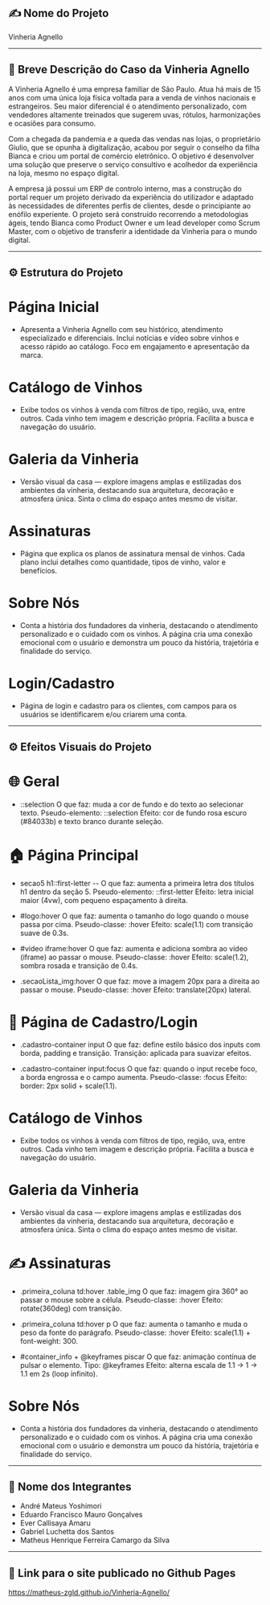 ## ✍️ Nome do Projeto

Vinheria Agnello

---

## 📄 Breve Descrição do Caso da Vinheria Agnello

A Vinheria Agnello é uma empresa familiar de São Paulo. Atua há mais de 15 anos com uma única loja física voltada para a venda de vinhos nacionais e estrangeiros. Seu maior diferencial é o atendimento personalizado, com vendedores altamente treinados que sugerem uvas, rótulos, harmonizações e ocasiões para consumo.

Com a chegada da pandemia e a queda das vendas nas lojas, o proprietário Giulio, que se opunha à digitalização, acabou por seguir o conselho da filha Bianca e criou um portal de comércio eletrônico. O objetivo é desenvolver uma solução que preserve o serviço consultivo e acolhedor da experiência na loja, mesmo no espaço digital.

A empresa já possui um ERP de controlo interno, mas a construção do portal requer um projeto derivado da experiência do utilizador e adaptado às necessidades de diferentes perfis de clientes, desde o principiante ao enófilo experiente. O projeto será construído recorrendo a metodologias ágeis, tendo Bianca como Product Owner e um lead developer como Scrum Master, com o objetivo de transferir a identidade da Vinheria para o mundo digital.

---

## ⚙️ Estrutura do Projeto

 # Página Inicial
   - Apresenta a Vinheria Agnello com seu histórico, atendimento especializado e diferenciais. Inclui notícias e vídeo sobre vinhos e acesso rápido ao catálogo. Foco em engajamento e apresentação da marca.

 # Catálogo de Vinhos
   - Exibe todos os vinhos à venda com filtros de tipo, região, uva, entre outros. Cada vinho tem imagem e descrição própria. Facilita a busca e navegação do usuário.
   
 # Galeria da Vinheria
   - Versão visual da casa — explore imagens amplas e estilizadas dos ambientes da vinheria, destacando sua arquitetura, decoração e atmosfera única. Sinta o clima do espaço antes mesmo de visitar.

 # Assinaturas
   - Página que explica os planos de assinatura mensal de vinhos. Cada plano inclui detalhes como quantidade, tipos de vinho, valor e benefícios.

 # Sobre Nós
   - Conta a história dos fundadores da vinheria, destacando o atendimento personalizado e o cuidado com os vinhos. A página cria uma conexão emocional com o usuário e demonstra um pouco da história, trajetória e finalidade do serviço.

 # Login/Cadastro
   - Página de login e cadastro para os clientes, com campos para os usuários se identificarem e/ou criarem uma conta.

---

## ⚙️ Efeitos Visuais do Projeto

 # 🌐 Geral
   - ::selection
     O que faz: muda a cor de fundo e do texto ao selecionar texto.
     Pseudo-elemento: ::selection
     Efeito: cor de fundo rosa escuro (#84033b) e texto branco durante seleção.

 # 🏠 Página Principal
   - secao5 h1::first-letter
     -- O que faz: aumenta a primeira letra dos títulos h1 dentro da seção 5.
     Pseudo-elemento: ::first-letter
     Efeito: letra inicial maior (4vw), com pequeno espaçamento à direita.
   
   - #logo:hover
     O que faz: aumenta o tamanho do logo quando o mouse passa por cima.
     Pseudo-classe: :hover
     Efeito: scale(1.1) com transição suave de 0.3s.
   
   - #video iframe:hover
     O que faz: aumenta e adiciona sombra ao vídeo (iframe) ao passar o mouse.
     Pseudo-classe: :hover
     Efeito: scale(1.2), sombra rosada e transição de 0.4s.
   
   - .secaoLista_img:hover
     O que faz: move a imagem 20px para a direita ao passar o mouse.
     Pseudo-classe: :hover
     Efeito: translate(20px) lateral.

 # 🔐 Página de Cadastro/Login
   - .cadastro-container input
   O que faz: define estilo básico dos inputs com borda, padding e transição.
   Transição: aplicada para suavizar efeitos.
   
   - .cadastro-container input:focus
   O que faz: quando o input recebe foco, a borda engrossa e o campo aumenta.
   Pseudo-classe: :focus
   Efeito: border: 2px solid + scale(1.1).

 # Catálogo de Vinhos
   - Exibe todos os vinhos à venda com filtros de tipo, região, uva, entre outros. Cada vinho tem imagem e descrição própria. Facilita a busca e navegação do usuário.
   
 # Galeria da Vinheria
   - Versão visual da casa — explore imagens amplas e estilizadas dos ambientes da vinheria, destacando sua arquitetura, decoração e atmosfera única. Sinta o clima do espaço antes mesmo de visitar.

  # ✍️ Assinaturas
   - .primeira_coluna td:hover .table_img
    O que faz: imagem gira 360° ao passar o mouse sobre a célula.
    Pseudo-classe: :hover
    Efeito: rotate(360deg) com transição.
    
   - .primeira_coluna td:hover p
    O que faz: aumenta o tamanho e muda o peso da fonte do parágrafo.
    Pseudo-classe: :hover
    Efeito: scale(1.1) + font-weight: 300.
    
   - #container_info + @keyframes piscar
    O que faz: animação contínua de pulsar o elemento.
    Tipo: @keyframes
    Efeito: alterna escala de 1.1 → 1 → 1.1 em 2s (loop infinito).

 # Sobre Nós
   - Conta a história dos fundadores da vinheria, destacando o atendimento personalizado e o cuidado com os vinhos. A página cria uma conexão emocional com o usuário e demonstra um pouco da história, trajetória e finalidade do serviço.



---

## 👤 Nome dos Integrantes
 - André Mateus Yoshimori
 - Eduardo Francisco Mauro Gonçalves
 - Ever Callisaya Amaru
 - Gabriel Luchetta dos Santos
 - Matheus Henrique Ferreira Camargo da Silva

---

## 👾 Link para o site publicado no Github Pages

https://matheus-zgld.github.io/Vinheria-Agnello/
